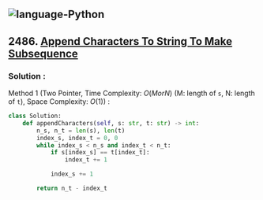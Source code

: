 ![language-Python](https://img.shields.io/badge/Python-ffd43b?style=for-the-badge&logo=PYTHON)
---

## 2486. [Append Characters To String To Make Subsequence](https://leetcode.com/problems/append-characters-to-string-to-make-subsequence)

### Solution :

Method 1 (Two Pointer, Time Complexity: $O(M or N)$ (M: length of `s`, N: length of `t`), Space Complexity: $O(1)$) :
```python
class Solution:
    def appendCharacters(self, s: str, t: str) -> int:
        n_s, n_t = len(s), len(t)
        index_s, index_t = 0, 0
        while index_s < n_s and index_t < n_t:
            if s[index_s] == t[index_t]:
                index_t += 1

            index_s += 1

        return n_t - index_t
```
